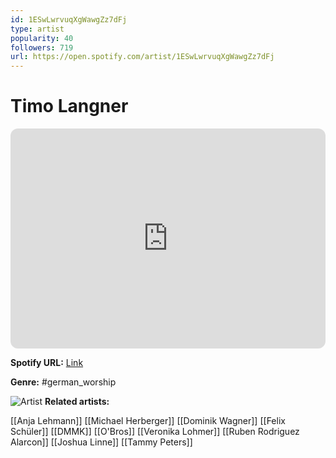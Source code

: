 ```yaml
---
id: 1ESwLwrvuqXgWawgZz7dFj
type: artist
popularity: 40
followers: 719
url: https://open.spotify.com/artist/1ESwLwrvuqXgWawgZz7dFj
---
```

# Timo Langner

<iframe style="border-radius:12px" src="https://open.spotify.com/embed/artist/1ESwLwrvuqXgWawgZz7dFj" width="100%" height="352" frameBorder="0" allowfullscreen="" allow="autoplay; clipboard-write; encrypted-media; fullscreen; picture-in-picture" loading="lazy"></iframe>

**Spotify URL:** [Link](https://open.spotify.com/artist/1ESwLwrvuqXgWawgZz7dFj)

**Genre:**  #german_worship

![Artist](https://i.scdn.co/image/ab6761610000e5ebd43cc28585f260c494af7fc0)
**Related artists:**

[[Anja Lehmann]]
[[Michael Herberger]]
[[Dominik Wagner]]
[[Felix Schüler]]
[[DMMK]]
[[O'Bros]]
[[Veronika Lohmer]]
[[Ruben Rodriguez Alarcon]]
[[Joshua Linne]]
[[Tammy Peters]]

